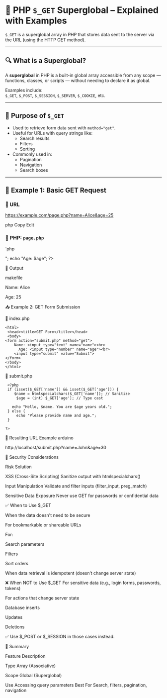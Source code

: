 # 📘 PHP `$_GET` Superglobal – Explained with Examples

`$_GET` is a superglobal array in PHP that stores data sent to the server via the URL (using the HTTP GET method).

---

## 🔍 What is a Superglobal?

A **superglobal** in PHP is a built-in global array accessible from any scope — functions, classes, or scripts — without needing to declare it as global.

Examples include:  
`$_GET`, `$_POST`, `$_SESSION`, `$_SERVER`, `$_COOKIE`, etc.

---

## 🚀 Purpose of `$_GET`

- Used to retrieve form data sent with `method="get"`.
- Useful for URLs with query strings like:
  - Search results
  - Filters
  - Sorting
- Commonly used in:
  - Pagination
  - Navigation
  - Search boxes

---

## 🧪 Example 1: Basic GET Request

### 🔗 URL

https://example.com/page.php?name=Alice&age=25

php
Copy
Edit

### 📄 PHP: `page.php`

`php
   <?
    $name = $_GET['name']; // Gets "Alice"
   $age = $_GET['age'];   // Gets "25"

  echo "Name: $name <br>";
echo "Age: $age";
?>
🧾 Output
 
 makefile
 
Name: Alice

Age: 25

📥 Example 2: GET Form Submission

📄 index.php

  <!DOCTYPE html>
    <html>
     <head><title>GET Form</title></head>
     <body>
    <form action="submit.php" method="get">
        Name: <input type="text" name="name"><br>
          Age: <input type="number" name="age"><br>
        <input type="submit" value="Submit">
    </form>
    </body>
    </html>

📄 submit.php

     <?php
     if (isset($_GET['name']) && isset($_GET['age'])) {
        $name = htmlspecialchars($_GET['name']); // Sanitize
         $age = (int) $_GET['age']; // Type cast

       echo "Hello, $name. You are $age years old.";
     } else {
         echo "Please provide name and age.";
     }
  
    ?>
🔗 Resulting URL Example
  arduino

  http://localhost/submit.php?name=John&age=30

🧷 Security Considerations

  Risk	                           Solution

  XSS (Cross-Site Scripting)	     Sanitize output with htmlspecialchars()
  
  Input Manipulation	             Validate and filter inputs (filter_input, preg_match)
  
  Sensitive Data Exposure	         Never use GET for passwords or confidential data

✅ When to Use $_GET

  When the data doesn't need to be secure

  For bookmarkable or shareable URLs

  For:

  Search parameters

  Filters

  Sort orders

  When data retrieval is idempotent (doesn’t change server state)

❌ When NOT to Use $_GET
  For sensitive data (e.g., login forms, passwords, tokens)

  For actions that change server state

  Database inserts

  Updates

  Deletions

✅ Use $_POST or $_SESSION in those cases instead.

📘 Summary

   Feature	        Description
 
   Type	Array       (Associative)

   Scope	          Global (Superglobal)

   Use	            Accessing query parameters
Best For	Search, filters, pagination, navigation
